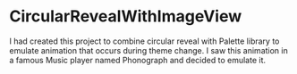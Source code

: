 # CircularRevealWithImageView

I had created this project to combine circular reveal with Palette library to emulate animation that occurs during theme change. I saw this animation in a famous Music player named Phonograph and decided to emulate it.
